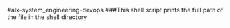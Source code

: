 #alx-system_engineering-devops
###This shell script prints the full path of the file in the shell directory
